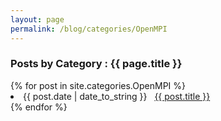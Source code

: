```yaml
---
layout: page
permalink: /blog/categories/OpenMPI
---
```


<h3> Posts by Category : {{ page.title }} </h3>

<div class="card">
{% for post in site.categories.OpenMPI %}
 <li class="category-posts"><span>{{ post.date | date_to_string }}</span> &nbsp; <a href="{{ post.url }}">{{ post.title }}</a></li>
{% endfor %}
</div>
